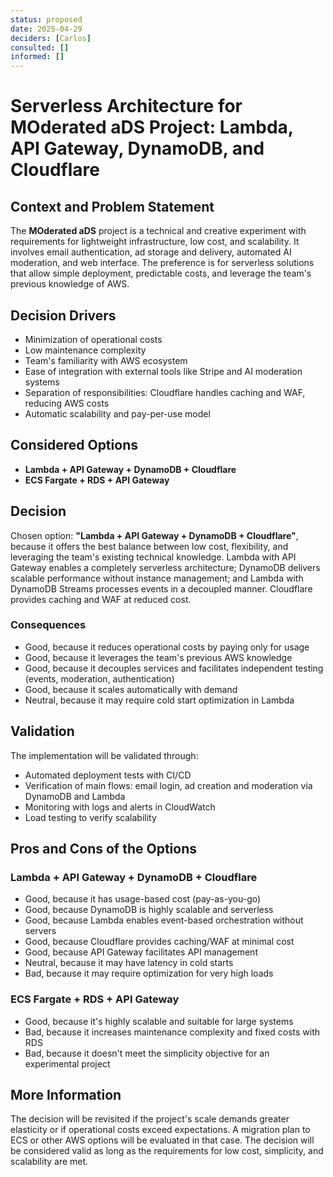 ```yaml
---
status: proposed
date: 2025-04-29
deciders: [Carlos]
consulted: []
informed: []
---
```


# Serverless Architecture for MOderated aDS Project: Lambda, API Gateway, DynamoDB, and Cloudflare

## Context and Problem Statement

The **MOderated aDS** project is a technical and creative experiment with requirements for lightweight infrastructure, low cost, and scalability. It involves email authentication, ad storage and delivery, automated AI moderation, and web interface. The preference is for serverless solutions that allow simple deployment, predictable costs, and leverage the team's previous knowledge of AWS.

## Decision Drivers

- Minimization of operational costs
- Low maintenance complexity
- Team's familiarity with AWS ecosystem
- Ease of integration with external tools like Stripe and AI moderation systems
- Separation of responsibilities: Cloudflare handles caching and WAF, reducing AWS costs
- Automatic scalability and pay-per-use model

## Considered Options

- **Lambda + API Gateway + DynamoDB + Cloudflare**
- **ECS Fargate + RDS + API Gateway**

## Decision

Chosen option: **"Lambda + API Gateway + DynamoDB + Cloudflare"**, because it offers the best balance between low cost, flexibility, and leveraging the team's existing technical knowledge. Lambda with API Gateway enables a completely serverless architecture; DynamoDB delivers scalable performance without instance management; and Lambda with DynamoDB Streams processes events in a decoupled manner. Cloudflare provides caching and WAF at reduced cost.

### Consequences

- Good, because it reduces operational costs by paying only for usage
- Good, because it leverages the team's previous AWS knowledge
- Good, because it decouples services and facilitates independent testing (events, moderation, authentication)
- Good, because it scales automatically with demand
- Neutral, because it may require cold start optimization in Lambda

## Validation

The implementation will be validated through:

- Automated deployment tests with CI/CD
- Verification of main flows: email login, ad creation and moderation via DynamoDB and Lambda
- Monitoring with logs and alerts in CloudWatch
- Load testing to verify scalability

## Pros and Cons of the Options

### Lambda + API Gateway + DynamoDB + Cloudflare

- Good, because it has usage-based cost (pay-as-you-go)
- Good, because DynamoDB is highly scalable and serverless
- Good, because Lambda enables event-based orchestration without servers
- Good, because Cloudflare provides caching/WAF at minimal cost
- Good, because API Gateway facilitates API management
- Neutral, because it may have latency in cold starts
- Bad, because it may require optimization for very high loads

### ECS Fargate + RDS + API Gateway

- Good, because it's highly scalable and suitable for large systems
- Bad, because it increases maintenance complexity and fixed costs with RDS
- Bad, because it doesn't meet the simplicity objective for an experimental project

## More Information

The decision will be revisited if the project's scale demands greater elasticity or if operational costs exceed expectations. A migration plan to ECS or other AWS options will be evaluated in that case. The decision will be considered valid as long as the requirements for low cost, simplicity, and scalability are met. 